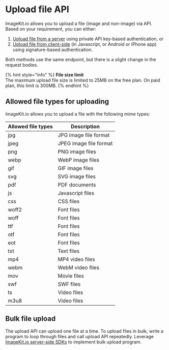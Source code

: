 # Upload file API

ImageKit.io allows you to upload a file (image and non-image) via API. Based on your requirement, you can either:

1. [Upload file from a server](server-side-file-upload.md) using private API key-based authentication, or
2. [Upload file from client-side](client-side-file-upload.md) (in Javascript, or Android or iPhone app) using signature-based authentication.

Both methods use the same endpoint, but there is a slight change in the request bodies.

{% hint style="info" %}
**File size limit**\
The maximum upload file size is limited to 25MB on the free plan. On paid plan, this limit is 300MB.
{% endhint %}

## Allowed file types for uploading

ImageKit.io allows you to upload a file with the following mime types:

| Allowed file types | Description            |
| ------------------ | ---------------------- |
| jpg                | JPG image file format  |
| jpeg               | JPEG image file format |
| png                | PNG image files        |
| webp               | WebP image files       |
| gif                | GIF image files        |
| svg                | SVG image files        |
| pdf                | PDF documents          |
| js                 | Javascript files       |
| css                | CSS files              |
| woff2              | Font files             |
| woff               | Font files             |
| ttf                | Font files             |
| otf                | Font files             |
| eot                | Font files             |
| txt                | Text files             |
| mp4                | MP4 video files        |
| webm               | WebM video files       |
| mov                | Movie files            |
| swf                | SWF files              |
| ts                 | Video files            |
| m3u8               | Video files            |


## Bulk file upload

The upload API can upload one file at a time. To upload files in bulk, write a program to loop through files and call upload API repeatedly. Leverage [ImageKit.io server-side SDKs](../api-introduction/sdk.md#server-side-sdks) to implement bulk upload program.